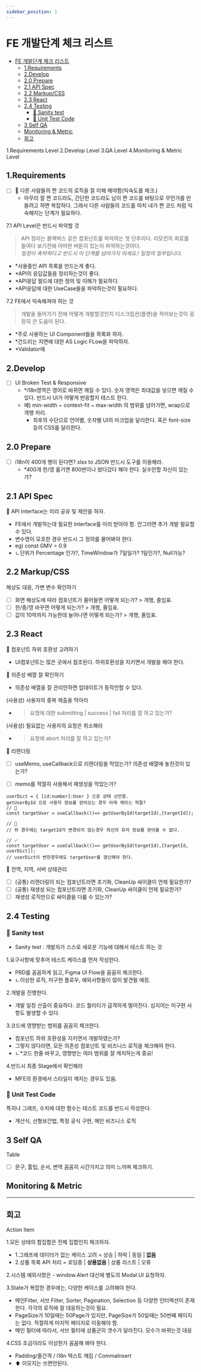 ```yaml
---
sidebar_position: 1
---
```


# FE 개발단계 체크 리스트  

- [FE 개발단계 체크 리스트](#fe-개발단계-체크-리스트)
  - [1.Requirements](#1requirements)
  - [2.Develop](#2develop)
  - [2.0 Prepare](#20-prepare)
  - [2.1 API Spec](#21-api-spec)
  - [2.2 Markup/CSS](#22-markupcss)
  - [2.3 React](#23-react)
  - [2.4 Testing](#24-testing)
    - [📌 Sanity test](#-sanity-test)
    - [📌 Unit Test Code](#-unit-test-code)
  - [3 Self QA](#3-self-qa)
  - [Monitoring \& Metric](#monitoring--metric)
  - [회고](#회고)


1.Requirements Level
2.Develop Level 
3.QA Level
4.Monitoring & Metric Level  

## 1.Requirements  


- [ ] 📌 다른 사람들의 짠 코드의 로직을 잘 이해 해야함(익숙도를 체크.)  
    - 아무리 잘 짠 코드라도, 간단한 코드라도 남이 짠 코드를 바탕으로 무언가를 만들려고 하면 복잡하다. 그래서 다른 사람들의 코드를 마치 내가 짠 코드 처럼 익숙해지는 단계가 필요하다.  

7.1 API Level은 반드시 파악할 것  
>API 정리는 블랙박스 같은 컴포넌트를 파악하는 첫 단추이다. 리모컨의 회로를 들여다 보기전에 어떠한 버튼이 있는지 파악하는것이다.  
>*일정이 촉박하다고 반드시 이 단계를 넘어가지 마세요.! 일정의 일부입니다.* 
- *사용중인 API 목록을 만드는게 좋다.  
- *API의 응답값들을 정리하는것이 좋다.  
- *API응답 필드에 대한 정의 및 이해가 필요하다.  
- *API응답에 대한 UseCase들을 파악하는것이 필요하다.  

7.2 FE에서 익숙해져야 하는 것  
>개발을 들어가기 전에 어떻게 개발할것인지 디스크립션(플랜)을 적어보는것이 굉장히 큰 도움이 된다.    
- *주로 사용하는 UI Component들을 목록화 하자.  
- *건드리는 지면에 대한 AS Logic FLow을 파악하자.  
- *Validator에   


## 2.Develop 

- [ ] UI Broken Test & Responsive 
  - *i18n영역은 영어로 바뀌면 깨질 수 있다. 숫자 영역은 최대값을 넣으면 깨질 수 있다. 반드시 UI가 어떻게 반응할지 테스트 한다.  
  - 예) min-width ~ context-fit ~ max-width 의 범위를 넘어가면, wrap으로 개행 처리.   
    - 최후의 수단으로 언어별, 숫자별 UI의 마크업을 달리한다. 혹은 font-size 등의 CSS를 달리한다.   

## 2.0 Prepare  

- [ ] i18n이 400개 행이 된다면? xlsx to JSON 반드시 도구를 이용해라.  
  - *400개 한/영 옮기면 800번이나 왔다갔다 해야 한다. 실수안할 자신이 있는가?  

## 2.1 API Spec  

📌 API Interface는 미리 공유 및 제안을 하자.  
- FE에서 개발하는데 필요한 Interface를 미리 받아야 함. 안그러면 추가 개발 필요할 수 있다.    
- 변수명이 모호한 경우 반드시 그 정의를 물어봐야 한다.  
- eg) const GMV = 0.9  
- ㄴ단위가 Percentage 인가?, TimeWindow가 7일일가? 1일인가?, Null가능?  

## 2.2 Markup/CSS  

해상도 대응, 가변 변수 확인하기  
- [ ] 화면 해상도에 따라 컴포넌트가 줄어들면 어떻게 되는가? > 개행, 줄임표.  
- [ ] 한/중/영 바꾸면 어떻게 되는가? > 개행, 줄임표.  
- [ ] 값이 10억까지 가능한데 늘어나면 어떻게 되는가? > 개행, 줄임표.   

## 2.3 React  


📌 컴포넌트 하위 호환성 고려하기  
- UI컴포넌트는 많은 곳에서 참조된다. 하위호환성을 지키면서 개발을 해야 한다.  

📌 의존성 배열 잘 확인하기  
- 의존성 배열을 잘 관리안하면 업데이트가 동작안할 수 있다.  

(사용성) 사용자의 중복 제출을 막아라  
- >요청에 대한 submitting | success | fail 처리를 잘 하고 있는가?  

(사용성) 필요없는 사용자의 요청은 취소해라    
- >요청에 abort 처리를 잘 하고 있는가?  

📌 리렌더링  
- [ ] useMemo, useCallback으로 리렌더링을 막았는가? 의존성 배열에 놓친것이 있는가?  
- [ ] memo를 적절히 사용해서 재생성을 막았는가?  

 
```
userDict = { [id:number]:User } 으로 상태 선언함.
getUserById 으로 사용자 정보를 얻어오는 경우 아래 케이스 적절?
// 👃
const targetUser = useCallback(()=> getUserById(targetId),[targetId]);

// 👀
// 위 경우에는 targetId가 변경되지 않는경우 최신의 유저 정보를 받아올 수 없다.

// ✅
const targetUser = useCallback(()=> getUserById(targetId),[targetId, userDict]);
// userDict이 변한경우에도 targetUser를 갱신해야 한다.  

```

📌 전역, 지역, 서버 상태관리 
- [ ] (공통) 리렌더링이 되는 컴포넌트라면 초기화, CleanUp 싸이클이 언제 필요한가?    
- [ ] (공통) 재생성 되는 컴포넌트라면 초기화, CleanUp 싸이클이 언제 필요한가?  
- [ ] 재생성 로직만으로 싸이클을 다룰 수 있는가?  

## 2.4 Testing  

### 📌 Sanity test   

- Sanity test : 개발자가 스스로 새로운 기능에 대해서 테스트 하는 것  

1.요구사항에 맞추어 테스트 케이스를 먼저 작성한다.    
- PRD를 꼼꼼하게 읽고, Figma UI Flow을 꼼꼼히 체크한다. 
- ㄴ이상한 로직, 미구현 플로우, 예외사항들이 많이 발견될 예정.   

2.개발을 진행한다.  
- 개발 일정 산출이 중요하다. 코드 퀄리티가 급격하게 떨어진다. 심지어는 미구현 사항도 발생할 수 있다.  

3.코드에 영향받는 범위를 꼼꼼히 체크한다.  
- 컴포넌트 하위 호환성을 지키면서 개발하였는가?  
- 그렇지 않다라면, 모든 의존성 컴포넌트 및 비즈니스 로직을 체크해야 한다.  
- ㄴ*코드 한줄 바꾸고, 영향받는 여러 범위를 잘 캐치하는게 중요!  

4.반드시 최종 Stage에서 확인해라  
- MFE의 환경에서 스타일이 깨지는 경우도 있음.  


### 📌 Unit Test Code  

특히나 그래프, 수치에 대한 함수는 테스트 코드를 반드시 작성한다.  
- 계산식, 선형보간법, 특정 공식 구현, 메인 비즈니스 로직  

## 3 Self QA  

Table
- [ ] 문구, 툴팁, 순서, 변역 꼼꼼히 시간가지고 의미 느끼며 체크하기.  

## Monitoring & Metric  


--- 

## 회고  

Action Item    

1.모든 상태의 합집합은 전체 집합인지 체크하자.  
- 1.그래프에 데이터가 없는 케이스 고려 = 상승 | 하락 | 동일 | **없음**   
- 2.상품 목록 API 처리 = 로딩중 | **상품없음** | 상품 리스트 | 오류  

2.시스템 예외사항은 - window.Alert 대신에 별도의 Modal UI 요청하자.    

3.State가 복잡한 경우에는, 다양한 케이스를 고려해야 한다.  
- 메인Filter, 서브 Filter, Sorter, Pagination, Selection 등 다양한 인터렉션이 존재한다. 각각의 로직에 잘 대응하는것이 필요.  
- PageSize가 10일때는 50Page가 있지만, PageSize가 50일때는 50번째 페이지는 없다. 적절하게 마지막 페이지로 이동해야 함.  
- 메인 필터에 따라서, 서브 필터에 상품군의 갯수가 달라진다. 모수가 바뀌는것 대응    

4.CSS 조금이라도 이상한가 꼼꼼해 봐야 한다.  
- Padding/줄간격 / i18n 텍스트 깨짐 / CommaInsert  
- ⬆️ 이모지는 쓰면안된다.  

